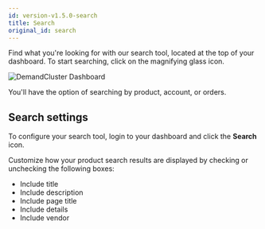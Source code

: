 ```yaml
---
id: version-v1.5.0-search
title: Search
original_id: search
---
```

    
Find what you're looking for with our search tool, located at the top of your dashboard. To start searching, click on the magnifying glass icon.

![](/assets/admin-search-tool.png "DemandCluster Dashboard")

You'll have the option of searching by product, account, or orders.

## Search settings

To configure your search tool, login to your dashboard and click the **Search** <i class="rui font-icon fa fa-search"></i> icon.

Customize how your product search results are displayed by checking or unchecking the following boxes:

-   Include title
-   Include description
-   Include page title
-   Include details
-   Include vendor
